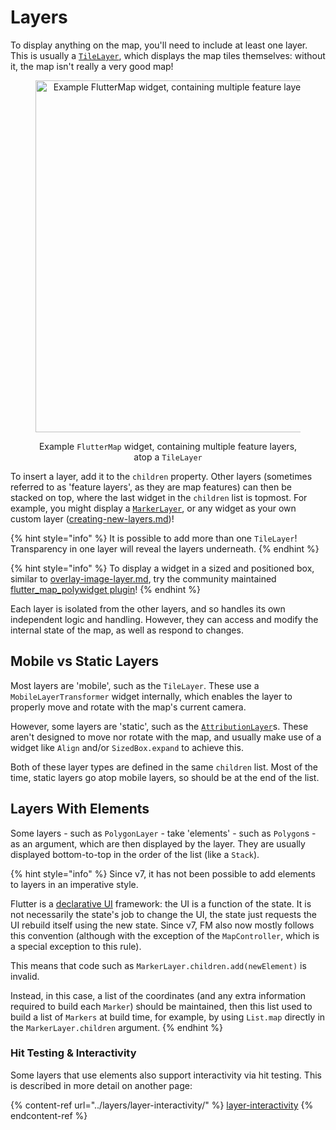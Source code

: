 # Layers

To display anything on the map, you'll need to include at least one layer. This is usually a [`TileLayer`](../layers/tile-layer/), which displays the map tiles themselves: without it, the map isn't really a very good map!

<div align="center" data-full-width="false"><figure><img src="../.gitbook/assets/ExampleMap.jpg" alt="Example FlutterMap widget, containing multiple feature layers, atop a TileLayer" width="563"><figcaption><p>Example <code>FlutterMap</code> widget, containing multiple feature layers, atop a <code>TileLayer</code></p></figcaption></figure></div>

To insert a layer, add it to the `children` property. Other layers (sometimes referred to as 'feature layers', as they are map features) can then be stacked on top, where the last widget in the `children` list is topmost. For example, you might display a [`MarkerLayer`](../layers/marker-layer.md), or any widget as your own custom layer ([creating-new-layers.md](../plugins/making-a-plugin/creating-new-layers.md "mention"))!

{% hint style="info" %}
It is possible to add more than one `TileLayer`! Transparency in one layer will reveal the layers underneath.
{% endhint %}

{% hint style="info" %}
To display a widget in a sized and positioned box, similar to [overlay-image-layer.md](../layers/overlay-image-layer.md "mention"), try the community maintained [flutter\_map\_polywidget plugin](https://github.com/TimBaumgart/flutter_map_polywidget)!
{% endhint %}

Each layer is isolated from the other layers, and so handles its own independent logic and handling. However, they can access and modify the internal state of the map, as well as respond to changes.

## Mobile vs Static Layers

Most layers are 'mobile', such as the `TileLayer`. These use a `MobileLayerTransformer` widget internally, which enables the layer to properly move and rotate with the map's current camera.

However, some layers are 'static', such as the [`AttributionLayer`](../layers/attribution-layer.md)s. These aren't designed to move nor rotate with the map, and usually make use of a widget like `Align` and/or `SizedBox.expand` to achieve this.

Both of these layer types are defined in the same `children` list. Most of the time, static layers go atop mobile layers, so should be at the end of the list.

## Layers With Elements

Some layers - such as `PolygonLayer` - take 'elements' - such as `Polygon`s - as an argument, which are then displayed by the layer. They are usually displayed bottom-to-top in the order of the list (like a `Stack`).

{% hint style="info" %}
Since v7, it has not been possible to add elements to layers in an imperative style.

Flutter is a [declarative UI](https://docs.flutter.dev/data-and-backend/state-mgmt/declarative) framework: the UI is a function of the state. It is not necessarily the state's job to change the UI, the state just requests the UI rebuild itself using the new state. Since v7, FM also now mostly follows this convention (although with the exception of the `MapController`, which is a special exception to this rule).

This means that code such as `MarkerLayer.children.add(newElement)` is invalid.

Instead, in this case, a list of the coordinates (and any extra information required to build each `Marker`) should be maintained, then this list used to build a list of `Markers` at build time, for example, by using `List.map` directly in the `MarkerLayer.children` argument.
{% endhint %}

### Hit Testing & Interactivity

Some layers that use elements also support interactivity via hit testing. This is described in more detail on another page:

{% content-ref url="../layers/layer-interactivity/" %}
[layer-interactivity](../layers/layer-interactivity/)
{% endcontent-ref %}
